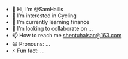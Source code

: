 - 👋 Hi, I’m @SamHaills
- 👀 I’m interested in Cycling
- 🌱 I’m currently learning finance
- 💞️ I’m looking to collaborate on ...
- 📫 How to reach me shentuhaisan@163.com
- 😄 Pronouns: ...
- ⚡ Fun fact: ...

<!---
SamHaills/SamHaills is a ✨ special ✨ repository because its `README.md` (this file) appears on your GitHub profile.
You can click the Preview link to take a look at your changes.
--->

